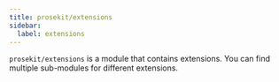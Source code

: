 ```yaml
---
title: prosekit/extensions
sidebar:
  label: extensions
---
```


`prosekit/extensions` is a module that contains extensions. You can find multiple sub-modules for different extensions.
